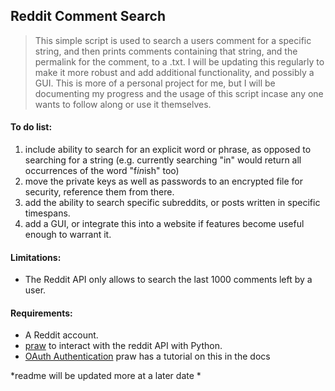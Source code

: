 ## Reddit Comment Search

>This simple script is used to search a users comment for a specific string, and then prints comments containing that string, and the permalink for the comment, to a .txt.
> I will be updating this regularly to make it more robust and add additional functionality, and possibly a GUI. This is more of a personal project for me, but I will be
> documenting my progress and the usage of this script incase any one wants to follow along or use it themselves.

#### To do list:

1. include ability to search for an explicit word or phrase, as opposed to searching for a string (e.g. currently searching "in" would return all occurrences of the word "f*in*ish" too)
2. move the private keys as well as passwords to an encrypted file for security, reference them from there.
3. add the ability to search specific subreddits, or posts written in specific timespans.
4. add a GUI, or integrate this into a website if features become useful enough to warrant it.

#### Limitations:

- The Reddit API only allows to search the last 1000 comments left by a user.

#### Requirements:

- A Reddit account.
- [praw](https://github.com/praw-dev/praw) to interact with the reddit API with Python.
- [OAuth Authentication](https://praw.readthedocs.io/en/latest/getting_started/authentication.html#oauth) praw has a tutorial on this in the docs


*readme will be updated more at a later date *